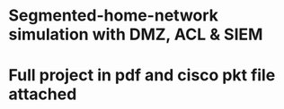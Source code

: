 # Segmented-home-network simulation with DMZ, ACL & SIEM
# Full project in pdf and cisco pkt file attached
